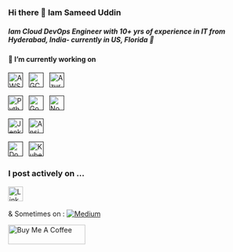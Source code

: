 ### Hi there 👋 Iam Sameed Uddin
##### Iam Cloud DevOps Engineer with 10+ yrs of experience in IT from Hyderabad, India- currently in US, Florida 🌴


#### 🔭 I’m currently working on 
<!-- Cloud Technologies -->
<a href="" target="_blank" title="AWS" rel="noreferrer"><img src="https://www.vectorlogo.zone/logos/amazon_aws/amazon_aws-icon.svg" alt="AWS" width="30" height="30"/></a>&nbsp;&nbsp;
<a href="" target="_blank" title="GCP" rel="noreferrer"><img src="https://www.vectorlogo.zone/logos/google_cloud/google_cloud-icon.svg" alt="GCP" width="30" height="30"/></a>&nbsp;&nbsp;
<a href="" target="_blank" title="Azure" rel="noreferrer"><img src="https://www.vectorlogo.zone/logos/microsoft_azure/microsoft_azure-icon.svg" alt="Azure" width="30" height="30"/></a>&nbsp;&nbsp;

<!-- Programming Languages -->
<a href="" target="_blank" title="Python" rel="noreferrer"><img src="https://www.vectorlogo.zone/logos/python/python-icon.svg" alt="Python" width="30" height="30"/></a>&nbsp;&nbsp;
<a href="" target="_blank" title="Go" rel="noreferrer"><img src="https://www.vectorlogo.zone/logos/golang/golang-icon.svg" alt="Go" width="30" height="30"/></a>&nbsp;&nbsp;
<a href="" target="_blank" title="JavaScript (Node.js)" rel="noreferrer"><img src="https://www.vectorlogo.zone/logos/nodejs/nodejs-icon.svg" alt="Node.js" width="30" height="30"/></a>&nbsp;&nbsp;

<!-- CI/CD and Configuration Management -->
<a href="" target="_blank" title="Jenkins" rel="noreferrer"><img src="https://www.vectorlogo.zone/logos/jenkins/jenkins-icon.svg" alt="Jenkins" width="30" height="30"/></a>&nbsp;&nbsp;
<a href="" target="_blank" title="Ansible" rel="noreferrer"><img src="https://www.vectorlogo.zone/logos/ansible/ansible-icon.svg" alt="Ansible" width="30" height="30"/></a>&nbsp;&nbsp;

<!-- Containerization and Orchestration -->
<a href="" target="_blank" title="Docker" rel="noreferrer"><img src="https://www.vectorlogo.zone/logos/docker/docker-icon.svg" alt="Docker" width="30" height="30"/></a>&nbsp;&nbsp;
<a href="" target="_blank" title="Kubernetes" rel="noreferrer"><img src="https://www.vectorlogo.zone/logos/kubernetes/kubernetes-icon.svg" alt="Kubernetes" width="30" height="30"/></a>&nbsp;&nbsp;



### I post actively on ...
<a href="https://www.linkedin.com/in/mynameisameed/" title="sandip-das-developer" target="_blank" rel="noreferrer"><img src="https://www.vectorlogo.zone/logos/linkedin/linkedin-tile.svg" alt="LinkedIn" width="30" height="30"/></a>&nbsp;&nbsp;

& Sometimes on :
[![Medium](https://img.shields.io/badge/Medium-msameeduddin-blue?style=flat-square&logo=medium)](https://medium.com/@msameeduddin)




<a href="https://www.buymeacoffee.com/mynameisameed" target="_blank"><img src="https://cdn.buymeacoffee.com/buttons/v2/default-yellow.png" alt="Buy Me A Coffee" style="height: 40px !important;width: 157px !important;" ></a>
<!--
**mynameisameed/mynameisameed** is a ✨ _special_ ✨ repository because its `README.md` (this file) appears on your GitHub profile.

Here are some ideas to get you started:

- 🔭 I’m currently working on ...
- 🌱 I’m currently learning ...
- 👯 I’m looking to collaborate on ...
- 🤔 I’m looking for help with ...
- 💬 Ask me about ...
- 📫 How to reach me: ...
- 😄 Pronouns: ...
- ⚡ Fun fact: ...
-->

